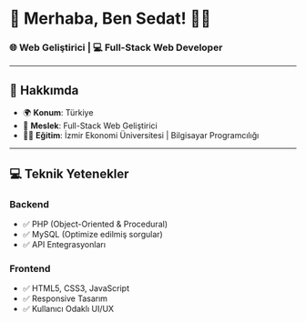 # 🌟 Merhaba, Ben Sedat! 👨‍💻

### 🌐 Web Geliştirici | 💻 Full-Stack Web Developer

---

## 🚀 Hakkımda

- 🌍 **Konum**: Türkiye
- 💼 **Meslek**: Full-Stack Web Geliştirici
- 🧑‍🎓 **Eğitim**: İzmir Ekonomi Üniversitesi | Bilgisayar Programcılığı

---

## 💻 Teknik Yetenekler

### Backend
- ✅ PHP (Object-Oriented & Procedural)
- ✅ MySQL (Optimize edilmiş sorgular)
- ✅ API Entegrasyonları

### Frontend
- ✅ HTML5, CSS3, JavaScript
- ✅ Responsive Tasarım
- ✅ Kullanıcı Odaklı UI/UX
